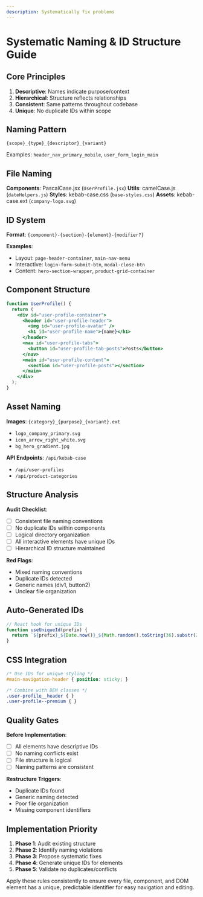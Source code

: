 ```yaml
---
description: Systematically fix problems
---
```


# Systematic Naming & ID Structure Guide

## Core Principles
1. **Descriptive**: Names indicate purpose/context
2. **Hierarchical**: Structure reflects relationships  
3. **Consistent**: Same patterns throughout codebase
4. **Unique**: No duplicate IDs within scope

## Naming Pattern
```
{scope}_{type}_{descriptor}_{variant}
```
Examples: `header_nav_primary_mobile`, `user_form_login_main`

## File Naming

**Components**: PascalCase.jsx (`UserProfile.jsx`)
**Utils**: camelCase.js (`dateHelpers.js`) 
**Styles**: kebab-case.css (`base-styles.css`)
**Assets**: kebab-case.ext (`company-logo.svg`)

## ID System

**Format**: `{component}-{section}-{element}-{modifier?}`

**Examples**:
- Layout: `page-header-container`, `main-nav-menu`
- Interactive: `login-form-submit-btn`, `modal-close-btn`
- Content: `hero-section-wrapper`, `product-grid-container`

## Component Structure
```jsx
function UserProfile() {
  return (
    <div id="user-profile-container">
      <header id="user-profile-header">
        <img id="user-profile-avatar" />
        <h1 id="user-profile-name">{name}</h1>
      </header>
      <nav id="user-profile-tabs">
        <button id="user-profile-tab-posts">Posts</button>
      </nav>
      <main id="user-profile-content">
        <section id="user-profile-posts"></section>
      </main>
    </div>
  );
}
```

## Asset Naming

**Images**: `{category}_{purpose}_{variant}.ext`
- `logo_company_primary.svg`
- `icon_arrow_right_white.svg`
- `bg_hero_gradient.jpg`

**API Endpoints**: `/api/kebab-case`
- `/api/user-profiles`
- `/api/product-categories`

## Structure Analysis

**Audit Checklist**:
- [ ] Consistent file naming conventions
- [ ] No duplicate IDs within components  
- [ ] Logical directory organization
- [ ] All interactive elements have unique IDs
- [ ] Hierarchical ID structure maintained

**Red Flags**:
- Mixed naming conventions
- Duplicate IDs detected
- Generic names (div1, button2)
- Unclear file organization

## Auto-Generated IDs
```jsx
// React hook for unique IDs
function useUniqueId(prefix) {
  return `${prefix}_${Date.now()}_${Math.random().toString(36).substr(2,5)}`;
}
```

## CSS Integration
```css
/* Use IDs for unique styling */
#main-navigation-header { position: sticky; }

/* Combine with BEM classes */
.user-profile__header { }
.user-profile--premium { }
```

## Quality Gates
**Before Implementation**:
- [ ] All elements have descriptive IDs
- [ ] No naming conflicts exist
- [ ] File structure is logical
- [ ] Naming patterns are consistent

**Restructure Triggers**:
- Duplicate IDs found
- Generic naming detected  
- Poor file organization
- Missing component identifiers

## Implementation Priority
1. **Phase 1**: Audit existing structure
2. **Phase 2**: Identify naming violations
3. **Phase 3**: Propose systematic fixes
4. **Phase 4**: Generate unique IDs for elements
5. **Phase 5**: Validate no duplicates/conflicts

Apply these rules consistently to ensure every file, component, and DOM element has a unique, predictable identifier for easy navigation and editing.
